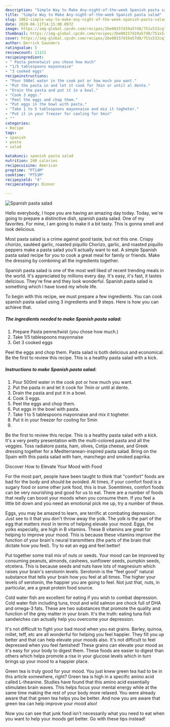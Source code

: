 ```yaml
---
description: "Simple Way to Make Any-night-of-the-week Spanish pasta salad"
title: "Simple Way to Make Any-night-of-the-week Spanish pasta salad"
slug: 1062-simple-way-to-make-any-night-of-the-week-spanish-pasta-salad
date: 2020-08-11T14:15:00.097Z
image: https://img-global.cpcdn.com/recipes/2be00157d19a57d8/751x532cq70/spanish-pasta-salad-recipe-main-photo.jpg
thumbnail: https://img-global.cpcdn.com/recipes/2be00157d19a57d8/751x532cq70/spanish-pasta-salad-recipe-main-photo.jpg
cover: https://img-global.cpcdn.com/recipes/2be00157d19a57d8/751x532cq70/spanish-pasta-salad-recipe-main-photo.jpg
author: Derrick Saunders
ratingvalue: 5
reviewcount: 11121
recipeingredient:
- " Pasta pennetwist you chose how much"
- "1/5 tablespoons mayonnaise"
- "3 cooked eggs"
recipeinstructions:
- "Pour 500ml water in the cook pot or how much you want."
- "Put the pasta in and let it cook for 7min or until al dente."
- "Drain the pasta and put it in a bowl."
- "Cook 3 eggs."
- "Peel the eggs and chop them."
- "Put eggs in the bowl with pasta."
- "Take 1 to 5 tablespoons mayonnaise and mix it togheter."
- "Put it in your freezer for cooling for 5min"
- ""
categories:
- Recipe
tags:
- spanish
- pasta
- salad

katakunci: spanish pasta salad 
nutrition: 240 calories
recipecuisine: American
preptime: "PT14M"
cooktime: "PT53M"
recipeyield: "4"
recipecategory: Dinner

---
```



![Spanish pasta salad](https://img-global.cpcdn.com/recipes/2be00157d19a57d8/751x532cq70/spanish-pasta-salad-recipe-main-photo.jpg)

Hello everybody, I hope you are having an amazing day today. Today, we're going to prepare a distinctive dish, spanish pasta salad. One of my favorites. For mine, I am going to make it a bit tasty. This is gonna smell and look delicious.

Most pasta salad is a crime against good taste, but not this one. Crispy chorizo, sautéed garlic, roasted piquillo Chorizo, garlic, and roasted piquillo peppers make a pasta salad you&#39;ll actually want to eat. A simple Spanish pasta salad recipe for you to cook a great meal for family or friends. Make the dressing by combining all the ingredients together.

Spanish pasta salad is one of the most well liked of recent trending meals in the world. It's appreciated by millions every day. It's easy, it's fast, it tastes delicious. They're fine and they look wonderful. Spanish pasta salad is something which I have loved my whole life.


To begin with this recipe, we must prepare a few ingredients. You can cook spanish pasta salad using 3 ingredients and 9 steps. Here is how you can achieve that.

<!--inarticleads1-->

##### The ingredients needed to make Spanish pasta salad:

1. Prepare  Pasta penne/twist (you chose how much.)
1. Take 1/5 tablespoons mayonnaise
1. Get 3 cooked eggs


Peel the eggs and chop them. Pasta salad is both delicious and economical. Be the first to review this recipe. This is a healthy pasta salad with a kick. 

<!--inarticleads2-->

##### Instructions to make Spanish pasta salad:

1. Pour 500ml water in the cook pot or how much you want.
1. Put the pasta in and let it cook for 7min or until al dente.
1. Drain the pasta and put it in a bowl.
1. Cook 3 eggs.
1. Peel the eggs and chop them.
1. Put eggs in the bowl with pasta.
1. Take 1 to 5 tablespoons mayonnaise and mix it togheter.
1. Put it in your freezer for cooling for 5min
1. 


Be the first to review this recipe. This is a healthy pasta salad with a kick. It&#39;s a very pretty presentation with the multi-colored pasta and all the veggies. Toss radiatore pasta, ham, olives, Cotija cheese, and Greek dressing together for a Mediterranean-inspired pasta salad. Bring on the Spain with this pasta salad with ham, manchego and smoked paprika. 

Discover How to Elevate Your Mood with Food


For the most part, people have been taught to think that "comfort" foods are bad for the body and should be avoided. At times, if your comfort food is a sugary food or some other junk food, this is true. Soemtimes, comfort foods can be very nourishing and good for us to eat. There are a number of foods that really can boost your moods when you consume them. If you feel a little bit down and you need an emotional pick me up, try a number of these.

Eggs, you may be amazed to learn, are terrific at combating depression. Just see to it that you don't throw away the yolk. The yolk is the part of the egg that matters most in terms of helping elevate your mood. Eggs, the yolks especially, are high in B vitamins. These B vitamins are great for helping to improve your mood. This is because these vitamins improve the function of your brain's neural transmitters (the parts of the brain that dictate how you feel). Try to eat an egg and feel better!

Put together some trail mix of nuts or seeds. Your mood can be improved by consuming peanuts, almonds, cashews, sunflower seeds, pumpkin seeds, etcetera. This is because seeds and nuts have lots of magnesium which raises your brain's serotonin levels. Serotonin is the "feel good" natural substance that tells your brain how you feel at all times. The higher your levels of serotonin, the happier you are going to feel. Not just that, nuts, in particular, are a great protein food source.

Cold water fish are excellent for eating if you wish to combat depression. Cold water fish including tuna, trout and wild salmon are chock full of DHA and omega-3 fats. These are two substances that promote the quality and function of the grey matter in your brain. It's the truth: eating tuna fish sandwiches can actually help you overcome your depression. 

It's not difficult to fight your bad mood when you eat grains. Barley, quinoa, millet, teff, etc are all wonderful for helping you feel happier. They fill you up better and that can help elevate your moods also. It's not difficult to feel depressed when you feel famished! These grains can elevate your mood as it's easy for your body to digest them. These foods are easier to digest than others which helps promote a rise in your glucose levels which in turn brings up your mood to a happier place.

Green tea is truly good for your mood. You just knew green tea had to be in this article somewhere, right? Green tea is high in a specific amino acid called L-theanine. Studies have found that this amino acid essentially stimulates brain waves. This helps focus your mental energy while at the same time making the rest of your body more relaxed. You were already aware that that green tea helps you be better. And now you are aware that green tea can help improve your mood also!

Now you can see that junk food isn't necessarily what you need to eat when you want to help your moods get better. Go  with  these tips  instead!

